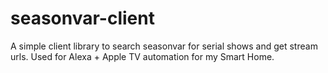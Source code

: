 # seasonvar-client
A simple client library to search seasonvar for serial shows and get stream urls. Used for Alexa + Apple TV automation for my Smart Home.
